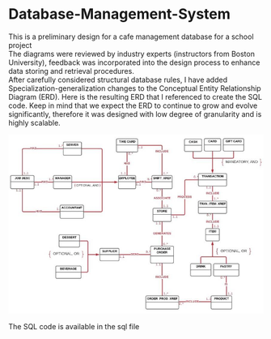 # Database-Management-System
This is a preliminary design for a cafe management database for a school project <br>
The diagrams were reviewed by industry experts (instructors from Boston University), feedback was incorporated into the design process to enhance data storing and retrieval procedures.<br>
After carefully considered structural database rules, I have added Specialization-generalization changes to the Conceptual Entity Relationship Diagram (ERD). Here is the resulting ERD that I referenced to create the SQL code. 
Keep in mind that we expect the ERD to continue to grow and evolve significantly, therefore it was designed with low degree of granularity and is highly scalable.

![ERD](https://github.com/Yim-Koi/Database-_-Management-System/blob/main/ERD.jpg)


The SQL code is available in the sql file
